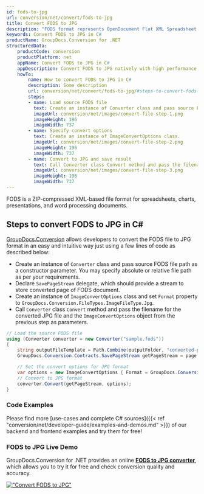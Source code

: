 ```yaml
---
id: fods-to-jpg
url: conversion/net/convert/fods-to-jpg
title: Convert FODS to JPG
description: "FODS format represents OpenDocument Flat XML Spreadsheet with .fods extension. Learn how to convert FODS to JPG file programmatically in C# language using GroupDocs.Conversion for .NET library."
keywords: Convert FODS to JPG in C#
productName: GroupDocs.Conversion for .NET
structuredData:
    productCode: conversion
    productPlatform: net
    appName: Convert FODS to JPG in C#
    appDescription: Convert FODS to JPG natively with high performance using C# language and server side GroupDocs.Conversion for .NET APIs, without the use of any software like Microsoft or Open Office.
    howTo:
        name: How to convert FODS to JPG in C# 
        description: Some description
        url: conversion/net/convert/fods-to-jpg/#steps-to-convert-fods-to-jpg-in-c
        steps:
        - name: Load source FODS file 
          text: Create an instance of Converter class and pass source FODS file path as a constructor parameter. You may specify absolute or relative file path as per your requirements. 
          imageUrl: conversion/net/images/convert-file-step-1.png
          imageHeight: 196
          imageWidth: 737
        - name: Specify convert options 
          text: Create an instance of ImageConvertOptions class.
          imageUrl: conversion/net/images/convert-file-step-2.png
          imageHeight: 196
          imageWidth: 737
        - name: Convert to JPG and save result 
          text: Call Converter class Convert method and pass the filename for the converted HTML file and the ImageConvertOptions object from the previous step as parameters.
          imageUrl: conversion/net/images/convert-file-step-3.png
          imageHeight: 196
          imageWidth: 737
---
```


FODS is a ZIP-compressed XML-based file format for spreadsheets, charts, presentations, and word processing documents.

## Steps to convert FODS to JPG in C#

[GroupDocs.Conversion](https://products.groupdocs.com/conversion/net) allows developers to convert the FODS file to JPG format in an easy and intuitive way just using a few lines of code as described below:

* Create an instance of `Converter` class and pass source FODS file path as a constructor parameter. You may specify absolute or relative file path as per your requirements. 
* Declare `SavePageStream` delegate, which should provide a stream to store converted page of FODS document.
* Create an instance of `ImageConvertOptions` class and set `Format` property to `GroupDocs.Conversion.FileTypes.ImageFileType.Jpg`.
* Call `Converter` class `Convert` method and pass the filename for the converted JPG file and the `ImageConvertOptions` object from the previous step as parameters.

```csharp
// Load the source FODS file
using (Converter converter = new Converter("sample.fods"))
{
    string outputFileTemplate = Path.Combine(outputFolder, "converted-page-{0}.jpg");
    GroupDocs.Conversion.Contracts.SavePageStream getPageStream = page => new FileStream(string.Format(outputFileTemplate, page), FileMode.Create);

    // Set the convert options for JPG format
    var options = new ImageConvertOptions { Format = GroupDocs.Conversion.FileTypes.ImageFileType.Jpg };   
    // Convert to JPG format
    converter.Convert(getPageStream, options);
}
```

### Code Examples

Please find more [use-cases and complete C# sources]({{< ref "conversion/net/developer-guide/examples-and-demos.md" >}}) of our backend and frontend examples and try them for free!

### FODS to JPG Live Demo

GroupDocs.Conversion for .NET provides an online [**FODS to JPG converter**](https://products.groupdocs.app/conversion/fods-to-jpg), which allows you to try it for free and check conversion quality and accuracy.

[!["Convert FODS to JPG"](conversion/net/images/convert-to-jpg/convert-fods-to-jpg.png)](https://products.groupdocs.app/conversion/fods-to-jpg)